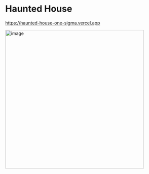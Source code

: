 # Haunted House

https://haunted-house-one-sigma.vercel.app

<img width="437" alt="image" src="https://github.com/dewanshparashar/haunted-house/assets/7558499/c83799b5-3005-4baf-8dd9-8d9bd2e63ac8">
